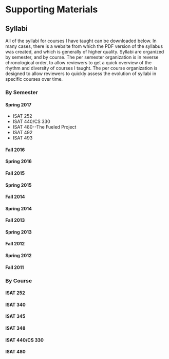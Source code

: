 # Supporting Materials

## Syllabi

All of the syllabi for courses I have taught can be downloaded below. In many cases, there is a website from which the PDF version of the syllabus was created, and which is generally of higher quality. Syllabi are organized by semester, and by course. The per semester organization is in reverse chronological order, to allow reviewers to get a quick overview of the rhythm and diversity of courses I taught. The per course organization is designed to allow reviewers to quickly assess the evolution of syllabi in specific courses over time.

### By Semester

#### Spring 2017
* ISAT 252
* ISAT 440/CS 330
* ISAT 480--The Fueled Project
* ISAT 492
* ISAT 493

#### Fall 2016
#### Spring 2016
#### Fall 2015
#### Spring 2015
#### Fall 2014
#### Spring 2014
#### Fall 2013
#### Spring 2013
#### Fall 2012
#### Spring 2012
#### Fall 2011

### By Course

#### ISAT 252
#### ISAT 340
#### ISAT 345
#### ISAT 348
#### ISAT 440/CS 330
#### ISAT 480